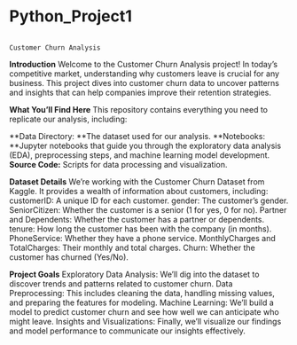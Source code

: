 # Python_Project1
                                                                    Customer Churn Analysis
**Introduction**
Welcome to the Customer Churn Analysis project! In today’s competitive market, understanding why customers leave is crucial for any business. This project dives into customer churn data to uncover patterns and insights that can help companies improve their retention strategies.

**What You’ll Find Here**
This repository contains everything you need to replicate our analysis, including:

**Data Directory: **The dataset used for our analysis.
**Notebooks: **Jupyter notebooks that guide you through the exploratory data analysis (EDA), preprocessing steps, and machine learning model development.
**Source Code:** Scripts for data processing and visualization.

**Dataset Details**
We’re working with the Customer Churn Dataset from Kaggle. It provides a wealth of information about customers, including:
customerID: A unique ID for each customer.
gender: The customer’s gender.
SeniorCitizen: Whether the customer is a senior (1 for yes, 0 for no).
Partner and Dependents: Whether the customer has a partner or dependents.
tenure: How long the customer has been with the company (in months).
PhoneService: Whether they have a phone service.
MonthlyCharges and TotalCharges: Their monthly and total charges.
Churn: Whether the customer has churned (Yes/No).

**Project Goals**
Exploratory Data Analysis: We’ll dig into the dataset to discover trends and patterns related to customer churn.
Data Preprocessing: This includes cleaning the data, handling missing values, and preparing the features for modeling.
Machine Learning: We’ll build a model to predict customer churn and see how well we can anticipate who might leave.
Insights and Visualizations: Finally, we’ll visualize our findings and model performance to communicate our insights effectively.
